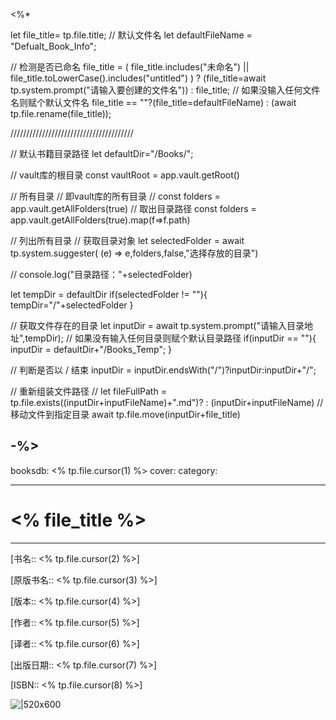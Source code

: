 <%* 

let file_title= tp.file.title;
// 默认文件名
let defaultFileName = "Defualt_Book_Info";

// 检测是否已命名 
file_title = ( file_title.includes("未命名") || file_title.toLowerCase().includes("untitled") ) ? (file_title=await tp.system.prompt("请输入要创建的文件名")) : file_title;
// 如果没输入任何文件名则赋个默认文件名
file_title == ""?(file_title=defaultFileName) : (await tp.file.rename(file_title));

///////////////////////////////////////

// 默认书籍目录路径
let defaultDir="/Books/";

// vault库的根目录
const vaultRoot = app.vault.getRoot()

// 所有目录
// 即vault库的所有目录
// const folders = app.vault.getAllFolders(true)
// 取出目录路径
const folders = app.vault.getAllFolders(true).map(f=>f.path)

// 列出所有目录
// 获取目录对象
let selectedFolder = await tp.system.suggester( (e) => e,folders,false,"选择存放的目录")

// console.log("目录路径："+selectedFolder)

let tempDir = defaultDir
if(selectedFolder != ""){
	tempDir="/"+selectedFolder
}

// 获取文件存在的目录
let inputDir = await tp.system.prompt("请输入目录地址",tempDir);
// 如果没有输入任何目录则赋个默认目录路径
if(inputDir == ""){
	inputDir = defaultDir+"/Books_Temp";
}

// 判断是否以 / 结束
inputDir = inputDir.endsWith("/")?inputDir:inputDir+"/";

// 重新组装文件路径 
// let fileFullPath = tp.file.exists((inputDir+inputFileName)+".md")?  : (inputDir+inputFileName)
// 移动文件到指定目录
await tp.file.move(inputDir+file_title)

-%>
---
booksdb: <% tp.file.cursor(1) %>
cover: 
category: 

---

# <% file_title %>

---

[书名:: <% tp.file.cursor(2) %>] 

[原版书名:: <% tp.file.cursor(3) %>]

[版本:: <% tp.file.cursor(4) %>]

[作者:: <% tp.file.cursor(5) %>]

[译者:: <% tp.file.cursor(6) %>]
  
[出版日期:: <% tp.file.cursor(7) %>]

[ISBN:: <% tp.file.cursor(8) %>]

 ![|520x600](<% tp.file.cursor(9) %>)

